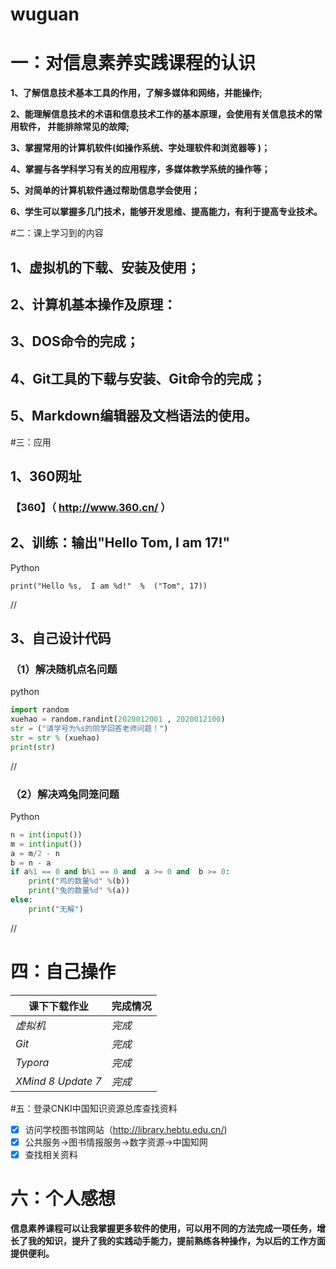 # wuguan

# 一：对信息素养实践课程的认识

**1、了解信息技术基本工具的作用，了解多媒体和网络，并能操作;**

**2、能理解信息技术的术语和信息技术工作的基本原理，会使用有关信息技术的常用软件， 并能排除常见的故障;**

**3、掌握常用的计算机软件(如操作系统、字处理软件和浏览器等  )；**

**4、掌握与各学科学习有关的应用程序，多媒体教学系统的操作等；**

**5、对简单的计算机软件通过帮助信息学会使用；**

**6、学生可以掌握多几门技术，能够开发思维、提高能力，有利于提高专业技术。**

#二：课上学习到的内容

## 1、虚拟机的下载、安装及使用；

## 2、计算机基本操作及原理：

## 3、DOS命令的完成；

## 4、Git工具的下载与安装、Git命令的完成；

## 5、Markdown编辑器及文档语法的使用。

#三：应用

## 1、360网址

### 【360】（ http://www.360.cn/ ）

## 2、训练：输出"Hello Tom, I am 17!"

Python

`print("Hello %s,  I am %d!"  %  ("Tom", 17))`

//

## 3、自己设计代码

### （1）解决随机点名问题

python

```Python
import random
xuehao = random.randint(2020012001 , 2020012100)
str = ("请学号为%s的同学回答老师问题！")
str = str % (xuehao)
print(str)
```

//

### （2）解决鸡兔同笼问题

Python

```Python
n = int(input())
m = int(input())
a = m/2 - n
b = n - a
if a%1 == 0 and b%1 == 0 and  a >= 0 and  b >= 0:    
    print("鸡的数量%d" %(b))   
    print("兔的数量%d" %(a))
else:   
    print("无解")
```

//

# 四：自己操作

| 课下下载作业       | 完成情况 |
| ------------------ | -------- |
| *虚拟机*           | *完成*   |
| *Git*              | *完成*   |
| *Typora*           | *完成*   |
| *XMind 8 Update 7* | *完成*   |

#五：登录CNKI中国知识资源总库查找资料

- [x] 访问学校图书馆网站（http://library.hebtu.edu.cn/)
- [x] 公共服务→图书情报服务→数字资源→中国知网
- [x] 查找相关资料

# 六：个人感想

​        **信息素养课程可以让我掌握更多软件的使用，可以用不同的方法完成一项任务，增长了我的知识，提升了我的实践动手能力，提前熟练各种操作，为以后的工作方面提供便利。**

